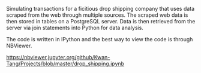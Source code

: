 Simulating transactions for a ficitious drop shipping company that uses data scraped from the web through multiple sources.  The scraped web data is then stored in tables on a PostgreSQL server.  Data is then retrieved from the server via join statements into Python for data analysis.

The code is written in IPython and the best way to view the code is through NBViewer.

https://nbviewer.jupyter.org/github/Kwan-Tang/Projects/blob/master/drop_shipping.ipynb